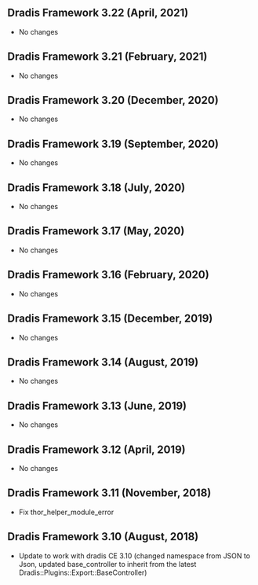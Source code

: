 ## Dradis Framework 3.22 (April, 2021) ##

*   No changes

## Dradis Framework 3.21 (February, 2021) ##

*   No changes

## Dradis Framework 3.20 (December, 2020) ##

*   No changes

## Dradis Framework 3.19 (September, 2020) ##

*   No changes

## Dradis Framework 3.18 (July, 2020) ##

*   No changes

## Dradis Framework 3.17 (May, 2020) ##

*   No changes

## Dradis Framework 3.16 (February, 2020) ##

*   No changes

## Dradis Framework 3.15 (December, 2019) ##

*   No changes

## Dradis Framework 3.14 (August, 2019) ##

*   No changes

## Dradis Framework 3.13 (June, 2019) ##

*   No changes

## Dradis Framework 3.12 (April, 2019) ##

*   No changes

## Dradis Framework 3.11 (November, 2018) ##

*   Fix thor_helper_module_error

## Dradis Framework 3.10 (August, 2018) ##

*   Update to work with dradis CE 3.10
    (changed namespace from JSON to Json,
    updated base_controller to inherit from the latest Dradis::Plugins::Export::BaseController)
